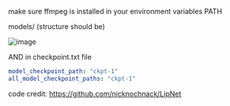 make sure ffmpeg is installed in your environment variables PATH 

models/ (structure should be)

                    
![image](https://github.com/user-attachments/assets/285769f8-b7c6-4f27-8d46-f7e43e672f1c)

AND in checkpoint.txt file 

```yaml
model_checkpoint_path: "ckpt-1"                 
all_model_checkpoint_paths: "ckpt-1"
```


code credit: https://github.com/nicknochnack/LipNet

